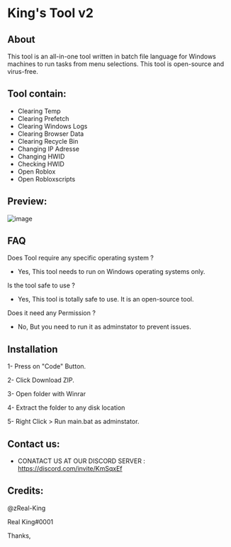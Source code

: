 # King's Tool v2

## About
This tool is an all-in-one tool written in batch file language for Windows machines to run tasks from menu selections. This tool is open-source and virus-free.

## Tool contain:
* Clearing Temp
* Clearing Prefetch
* Clearing Windows Logs
* Clearing Browser Data
* Clearing Recycle Bin
* Changing IP Adresse
* Changing HWID
* Checking HWID
* Open Roblox
* Open Robloxscripts

## Preview:
![image](https://github.com/zReal-King/King-Tool/assets/71533667/0f0646d9-97df-4419-bf44-c16db3231ba5)

## FAQ

Does Tool require any specific operating system ?
* Yes, This tool needs to run on Windows operating systems only.

Is the tool safe to use ?
* Yes, This tool is totally safe to use. It is an open-source tool.

Does it need any Permission ?
* No, But you need to run it as adminstator to prevent issues.


## Installation  
1- Press on "Code" Button.

2- Click Download ZIP.

3- Open folder with Winrar

4- Extract the folder to any disk location

5- Right Click > Run main.bat as adminstator.

## Contact us:

* CONATACT US AT OUR DISCORD SERVER : https://discord.com/invite/KmSqxEf

## Credits:
@zReal-King

Real King#0001

Thanks,
